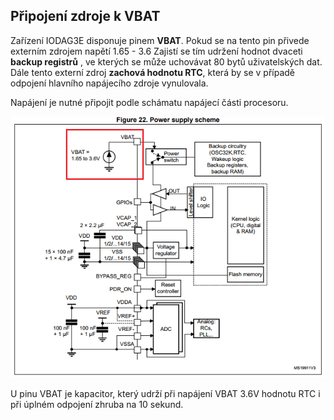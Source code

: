 ## Připojení zdroje k VBAT

Zařízení IODAG3E disponuje pinem **VBAT**. Pokud se na tento pin přivede externím zdrojem napětí 1.65 - 3.6 Zajistí se tím udržení hodnot dvaceti **backup registrů** , ve kterých se může uchovávat 80 bytů uživatelských dat. Dále tento externí zdroj **zachová hodnotu RTC**, která by se v případě odpojení hlavního napájecího zdroje vynulovala. 

Napájení je nutné připojit podle schámatu napájecí části procesoru.

![Power supply schema](/images/hardware/power_schema.PNG)

U pinu VBAT je kapacitor, který udrží při napájení VBAT 3.6V hodnotu RTC i při úplném odpojení zhruba na 10 sekund.